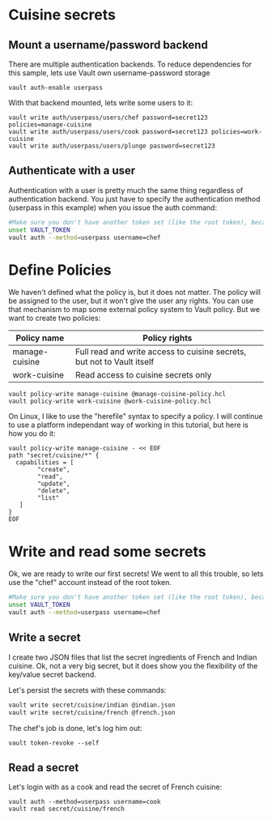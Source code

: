 # Cuisine secrets
## Mount a username/password backend
There are multiple authentication backends. To reduce dependencies for this sample, lets use Vault own username-password storage

```
vault auth-enable userpass
```

With that backend mounted, lets write some users to it:

```
vault write auth/userpass/users/chef password=secret123 policies=manage-cuisine
vault write auth/userpass/users/cook password=secret123 policies=work-cuisine
vault write auth/userpass/users/plunge password=secret123 
```

## Authenticate with a user
Authentication with a user is pretty much the same thing regardless of authentication backend. You just have to specify the authentication method (userpass in this example) when you issue the auth command:

```bash
#Make sure you don't have another token set (like the root token), because it will take precedence.
unset VAULT_TOKEN
vault auth --method=userpass username=chef
```

# Define Policies
We haven't defined what the policy is, but it does not matter. The policy will be assigned to the user, but it won't give the user any rights. You can use that mechanism to map some external policy system to Vault policy. But we want to create two policies:

| Policy name | Policy rights |
|-------------|---------------|
| manage-cuisine | Full read and write access to cuisine secrets, but not to Vault itself|
| work-cuisine | Read access to cuisine secrets only |

```
vault policy-write manage-cuisine @manage-cuisine-policy.hcl
vault policy-write work-cuisine @work-cuisine-policy.hcl
```

On Linux, I like to use the "herefile" syntax to specify a policy. I will continue to use a platform independant way of working in this tutorial, but here is how you do it:

```
vault policy-write manage-cuisine - << EOF
path "secret/cuisine/*" {
  capabilities = [
        "create",
        "read",
        "update",
        "delete",
        "list"
   ]
}
EOF
```

# Write and read some secrets
Ok, we are ready to write our first secrets! We went to all this trouble, so lets use the "chef" account instead of the root token. 

```bash
#Make sure you don't have another token set (like the root token), because it will take precedence.
unset VAULT_TOKEN
vault auth --method=userpass username=chef
```

## Write a secret
I create two JSON files that list the secret ingredients of French and Indian cuisine. Ok, not a very big secret, but it does show you the flexibility of the key/value secret backend.

Let's persist the secrets with these commands:

```bash
vault write secret/cuisine/indian @indian.json
vault write secret/cuisine/french @french.json
```

The chef's job is done, let's log him out:

```
vault token-revoke --self
```


## Read a secret
Let's login with as a cook and read the secret of French cuisine:

```
vault auth --method=userpass username=cook
vault read secret/cuisine/french
```


